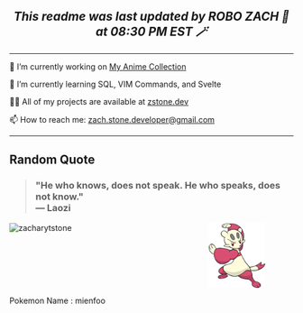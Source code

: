 <h2 align="center" style="font-style: italic; font-weight: bold;"> This readme was last updated by ROBO ZACH 🤖 at 08:30 PM EST 🪄 </h2>

---

🔭 I’m currently working on [My Anime Collection](https://github.com/ZacharyTStone/My-Anime-Collection)

🌱 I’m currently learning SQL, VIM Commands, and Svelte

👨‍💻 All of my projects are available at [zstone.dev](https://www.zstone.dev/)

📫 How to reach me: [zach.stone.developer@gmail.com](mailto:zach.stone.developer@gmail.com)

---

<!-- Add a Quotes section -->

## Random Quote

<h3>
<blockquote>
  "He who knows, does not speak. He who speaks, does not know."
<br>— Laozi
</blockquote>
</h3>

<div style="display: flex; flex-wrap: no-wrap; width: 100%">
        <img width="70%" src="https://github-readme-streak-stats.herokuapp.com/?user=zacharytstone" alt="zacharytstone" />
    <img width="20%" class='poke-img' src='https://raw.githubusercontent.com/PokeAPI/sprites/master/sprites/pokemon/other/dream-world/619.svg' alt='mienfoo'/>
</div>

<span class="poke-name"> Pokemon Name : mienfoo</span>
